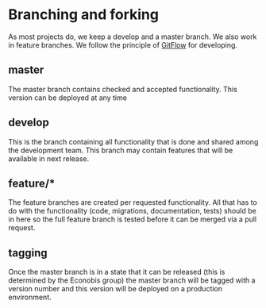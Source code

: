 # Branching and forking

As most projects do, we keep a develop and a master branch. We also work in 
feature branches.
We follow the principle of [GitFlow](https://datasift.github.io/gitflow/GitFlowForGitHub.html) for developing.

## master
The master branch contains checked and accepted functionality. This version 
can be deployed at any time

## develop
This is the branch containing all functionality that is done and shared among 
the development team. This branch may contain features that will be available 
in next release.

## feature/*
The feature branches are created per requested functionality. All that has to do 
with the functionality (code, migrations, documentation, tests) should be in here
so the full feature branch is tested before it can be merged via a pull request.

## tagging
Once the master branch is in a state that it can be released (this is determined 
by the Econobis group) the master branch will be tagged with a version number 
and this version will be deployed on a production environment.
